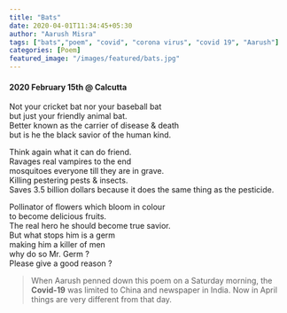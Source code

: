 ```yaml
---
title: "Bats"
date: 2020-04-01T11:34:45+05:30
author: "Aarush Misra"
tags: ["bats","poem", "covid", "corona virus", "covid 19", "Aarush"]
categories: [Poem]
featured_image: "/images/featured/bats.jpg"
---
```


#### 2020 February 15th @ Calcutta ####

Not your cricket bat nor your baseball bat  
but just your friendly animal bat.  
Better known as the carrier of disease & death  
but is he the black savior of the human kind.  
  
Think again what it can do friend.  
Ravages real vampires to the end  
mosquitoes everyone till they are in grave.  
Killing pestering pests & insects.  
Saves 3.5 billion dollars because it does the same thing as the pesticide.  
  
Pollinator of flowers which bloom in colour  
to become delicious fruits.  
The real hero he should become true savior.  
But what stops him is a germ  
making him a killer of men  
why do so Mr. Germ ?  
Please give a good reason ?  
  
>When Aarush penned down this poem on a Saturday morning, the **Covid-19** was limited to China and newspaper in India. Now in April things are very different from that day.
